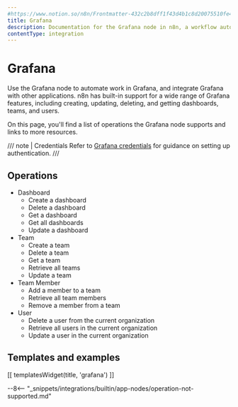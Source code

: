 ```yaml
---
#https://www.notion.so/n8n/Frontmatter-432c2b8dff1f43d4b1c8d20075510fe4
title: Grafana
description: Documentation for the Grafana node in n8n, a workflow automation platform. Includes details of operations and configuration, and links to examples and credentials information.
contentType: integration
---
```


# Grafana

Use the Grafana node to automate work in Grafana, and integrate Grafana with other applications. n8n has built-in support for a wide range of Grafana features, including creating, updating, deleting, and getting dashboards, teams, and users.

On this page, you'll find a list of operations the Grafana node supports and links to more resources.

/// note | Credentials
Refer to [Grafana credentials](/integrations/builtin/credentials/grafana/) for guidance on setting up authentication. 
///

## Operations

* Dashboard
    * Create a dashboard
    * Delete a dashboard
    * Get a dashboard
    * Get all dashboards
    * Update a dashboard
* Team
    * Create a team
    * Delete a team
    * Get a team
    * Retrieve all teams
    * Update a team
* Team Member
    * Add a member to a team
    * Retrieve all team members
    * Remove a member from a team
* User
    * Delete a user from the current organization
    * Retrieve all users in the current organization
    * Update a user in the current organization

## Templates and examples

<!-- see https://www.notion.so/n8n/Pull-in-templates-for-the-integrations-pages-37c716837b804d30a33b47475f6e3780 -->
[[ templatesWidget(title, 'grafana') ]]

--8<-- "_snippets/integrations/builtin/app-nodes/operation-not-supported.md"
